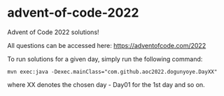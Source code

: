# advent-of-code-2022

Advent of Code 2022 solutions!

All questions can be accessed here: https://adventofcode.com/2022

To run solutions for a given day, simply run the following command:

```mvn exec:java -Dexec.mainClass="com.github.aoc2022.dogunyoye.DayXX"```

where XX denotes the chosen day - Day01 for the 1st day and so on.